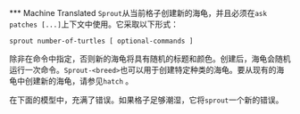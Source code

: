 ﻿*** Machine Translated
`Sprout`从当前格子创建新的海龟，并且必须在`ask patches [...]`上下文中使用。它采取以下形式：

`sprout number-of-turtles [ optional-commands ]`

除非在命令中指定，否则新的海龟将具有随机的标题和颜色。创建后，海龟会随机运行一次命令。`Sprout-<breed>`也可以用于创建特定种类的海龟。要从现有的海龟中创建新的海龟，请参见`hatch` 。

在下面的模型中，充满了错误。如果格子足够潮湿，它将`sprout`一个新的错误。
